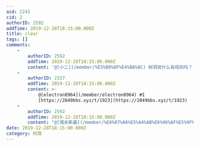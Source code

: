 ```yaml
---
aid: 2241
cid: 2
authorID: 2592
addTime: 2019-12-28T18:15:00.000Z
title: clear
tags: []
comments:
    -
        authorID: 2592
        addTime: 2019-12-28T18:15:00.000Z
        content: '@[小二](/member/%E5%B0%8F%E4%BA%8C) 树洞说什么有规则吗？'
    -
        authorID: 2157
        addTime: 2019-12-28T18:15:00.000Z
        content: >-
            @[electron8964](/member/electron8964) #1
            [https://2049bbs.xyz/t/1923](https://2049bbs.xyz/t/1923)
    -
        authorID: 2592
        addTime: 2019-12-28T18:15:00.000Z
        content: "@[懦夫斯基](/member/%E6%87%A6%E5%A4%AB%E6%96%AF%E5%9F%BA) #2\n\n好消息： 我无论在树洞发什么都okay\n\n坏消息： 我昨天刚刚转移了一个品葱的帖子到树洞\n\n这条回复自动屏蔽小二（\U0001F436）"
date: 2019-12-28T18:15:00.000Z
category: 时政
---
```



